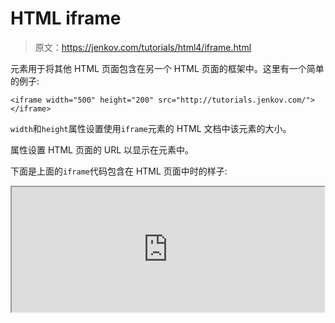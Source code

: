 # HTML iframe

> 原文：<https://jenkov.com/tutorials/html4/iframe.html>

元素用于将其他 HTML 页面包含在另一个 HTML 页面的框架中。这里有一个简单的例子:

```
<iframe width="500" height="200" src="http://tutorials.jenkov.com/"></iframe>

```

`width`和`height`属性设置使用`iframe`元素的 HTML 文档中该元素的大小。

属性设置 HTML 页面的 URL 以显示在元素中。

下面是上面的`iframe`代码包含在 HTML 页面中时的样子:

<iframe width="500" height="200" src="http://tutorials.jenkov.com/" seamless="true"><h2>允许的 iframe 内容</h2> <p>您可以在<code>iframe</code>元素中显示 HTML 文件以外的其他文件。事实上，所有可以在浏览器中显示的文件都可以包含在一个<code>iframe</code>中，例如<code>.gif</code>、<code>.jpg</code>、<code>.png</code>和<code>.svg</code>文件。一个<code>iframe</code>也可以用来在你的 HTML 页面中包含来自 YouTube 的视频(要了解如何做，去 YouTube，找到一个视频并获得它的嵌入代码)。</p> <h2>iframe 属性</h2> <p><code>iframe</code>元素具有以下属性:</p> <table class="dataTable"> <tr> <th>属性</th> <th>描述</th> </tr> <tr> <td><code>width</code></td> <td>设置 iframe 在使用它的 HTML 文档中的宽度。</td> </tr> <tr> <td><code>height</code></td> <td>设置 iframe 在使用它的 HTML 文档中的高度。</td> </tr> <tr> <td><code>name</code></td> <td>设置 iframe 的名称。通过 JavaScript 引用这个 iframe 时会用到这个名称</td> </tr> <tr> <td><code>sandbox</code></td> <td><code>iframe</code>元素的安全设置。可能的值有:<code>""</code> <code>allow-forms</code> <code>allow-same-origin</code> <code>allow-scripts</code> <code>allow-top-navigation</code>。这些值告诉 iframe 中是否允许表单，是否允许来自与加载页面相同来源的内容，是否允许 JavaScript 在<code>iframe</code>中运行，以及<code>iframe</code>是否可以引导用户离开包含<code>iframe</code>的页面。</td> </tr> <tr> <td><code>seamless</code></td> <td>指定 iframe 看起来应该是包含页的一部分。</td> </tr> <tr> <td><code>src</code></td> <td>设置要在此<code>iframe</code>中显示的 HTML 文档的 URL。</td> </tr> <tr> <td><code>srcdoc</code></td> <td>设置要在此<code>iframe</code>中显示的 HTML。可以用来代替<code>src</code>属性。</td> </tr> </table> </body> </html></iframe>